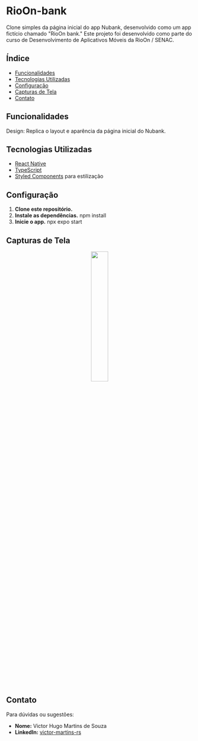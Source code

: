 # RioOn-bank

Clone simples da página inicial do app Nubank, desenvolvido como um app fictício chamado "RioOn bank."
Este projeto foi desenvolvido como parte do curso de Desenvolvimento de Aplicativos Móveis da RioOn / SENAC.

## Índice

- [Funcionalidades](#funcionalidades)
- [Tecnologias Utilizadas](#tecnologias-utilizadas)
- [Configuração](#configuração)
- [Capturas de Tela](#capturas-de-tela)
- [Contato](#contato)

## Funcionalidades

 Design: Replica o layout e aparência da página inicial do Nubank.
  
## Tecnologias Utilizadas 

- [React Native](https://reactnative.dev/)
- [TypeScript](https://www.typescriptlang.org/)
- [Styled Components](https://styled-components.com/) para estilização

## Configuração

1. **Clone este repositório.**
2. **Instale as dependências.** npm install
3. **Inicie o app.** npx expo start

## Capturas de Tela

<p align="center">
  <img src="https://github.com/victor-hmds/RioOn-bank/blob/main/assets/pagina-inicial-rioon-bank.jpeg" width="30%" />
</p>

## Contato

Para dúvidas ou sugestões:

- **Nome:** Victor Hugo Martins de Souza
- **LinkedIn:** [victor-martins-rs](https://www.linkedin.com/in/victor-martins-rs/)
